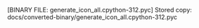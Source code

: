 [BINARY FILE: generate_icon_all.cpython-312.pyc]
Stored copy: docs/converted-binary/generate_icon_all.cpython-312.pyc
